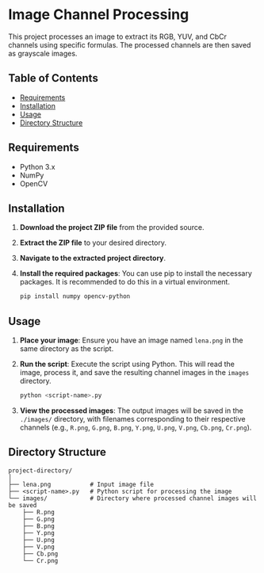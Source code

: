 # Image Channel Processing

This project processes an image to extract its RGB, YUV, and CbCr channels using specific formulas. The processed channels are then saved as grayscale images.

## Table of Contents
- [Requirements](#requirements)
- [Installation](#installation)
- [Usage](#usage)
- [Directory Structure](#directory-structure)

## Requirements

- Python 3.x
- NumPy
- OpenCV

## Installation

1. **Download the project ZIP file** from the provided source.

2. **Extract the ZIP file** to your desired directory.

3. **Navigate to the extracted project directory**.

4. **Install the required packages**:
   You can use pip to install the necessary packages. It is recommended to do this in a virtual environment.
   
   ```bash
   pip install numpy opencv-python
   ```

## Usage

1. **Place your image**: Ensure you have an image named `lena.png` in the same directory as the script.

2. **Run the script**:
   Execute the script using Python. This will read the image, process it, and save the resulting channel images in the `images` directory.
   
   ```bash
   python <script-name>.py
   ```

3. **View the processed images**: The output images will be saved in the `./images/` directory, with filenames corresponding to their respective channels (e.g., `R.png`, `G.png`, `B.png`, `Y.png`, `U.png`, `V.png`, `Cb.png`, `Cr.png`).

## Directory Structure

```
project-directory/
│
├── lena.png           # Input image file
├── <script-name>.py   # Python script for processing the image
└── images/            # Directory where processed channel images will be saved
    ├── R.png
    ├── G.png
    ├── B.png
    ├── Y.png
    ├── U.png
    ├── V.png
    ├── Cb.png
    └── Cr.png
```